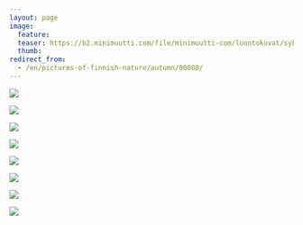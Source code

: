 ```yaml
---
layout: page
image:
  feature:
  teaser: https://b2.minimuutti.com/file/minimuutti-com/luontokuvat/syksy/3/DS42357-245px.jpg
  thumb:
redirect_from:
  - /en/pictures-of-finnish-nature/autumn/00088/
---
```


![](https://b2.minimuutti.com/file/minimuutti-com/luontokuvat/syksy/3/DS42362-800px.jpg)

![](https://b2.minimuutti.com/file/minimuutti-com/luontokuvat/syksy/3/DS42375-800px.jpg)

![](https://b2.minimuutti.com/file/minimuutti-com/luontokuvat/syksy/3/DS42356-800px.jpg)

![](https://b2.minimuutti.com/file/minimuutti-com/luontokuvat/syksy/3/DS42357-800px.jpg)

![](https://b2.minimuutti.com/file/minimuutti-com/luontokuvat/syksy/3/DS42358-800px.jpg)

![](https://b2.minimuutti.com/file/minimuutti-com/luontokuvat/syksy/3/DS42365-800px.jpg)

![](https://b2.minimuutti.com/file/minimuutti-com/luontokuvat/syksy/3/DS42366-800px.jpg)

![](https://b2.minimuutti.com/file/minimuutti-com/luontokuvat/syksy/3/DS42368-800px.jpg)
